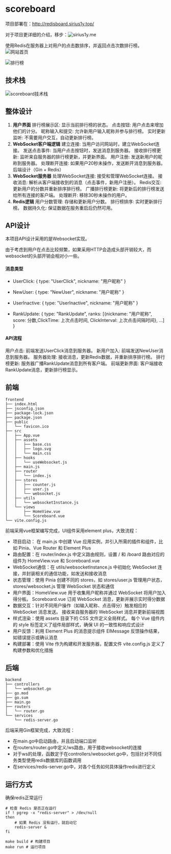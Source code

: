 # scoreboard
项目部署在：http://redisboard.sirius1y.top/

对于项目更详细的介绍，移步：![sirius1y.me](https://sirius1y.me/posts/notes/dev/dev-%E7%82%B9%E5%87%BB%E6%8E%92%E8%A1%8C%E6%A6%9C/)

使用Redis在服务器上对用户的点击数排序，并返回点击次数排行榜。
![网站首页](https://s2.loli.net/2024/01/21/cntLqdiyb9I3aer.png)

![排行榜](https://s2.loli.net/2024/01/21/CUjLTrbN9KPZ4xo.png)


## 技术栈

![scoreboard技术栈](https://s2.loli.net/2024/01/21/cVJzxCyDFtOTjBL.png)

## 整体设计

1. **用户界面**
   排行榜展示区: 显示当前排行榜的状态。
   点击按钮: 用户点击来增加他们的计分。
   昵称输入和提交: 允许新用户输入昵称并参与排行榜。
   实时更新监听: 不需要用户交互，自动更新排行榜。
2. **WebSocket客户端逻辑**
   建立连接: 当用户访问网站时，建立WebSocket连接。
   发送点击事件: 当用户点击按钮时，发送消息到服务器。
   接收排行榜更新: 监听来自服务器的排行榜更新，并更新界面。
   用户注册: 发送新用户的昵称到服务器。
   处理断开连接: 如果用户20秒未操作，发送断开消息到服务器。
   后端设计（Gin + Redis）
3. **WebSocket服务器**
   处理WebSocket连接: 接受和管理WebSocket连接。
   接收消息: 解析从客户端接收到的消息（点击事件，新用户注册）。
   Redis交互: 更新用户的分数并重新排序排行榜。
   广播排行榜更新: 将更新后的排行榜发送给所有连接的客户端。
   处理断开: 移除30秒未操作的用户。
4. **Redis逻辑**
   用户分数管理: 存储和更新用户分数。
   排行榜排序: 实时更新排行榜。
   数据持久化: 保证数据在服务重启后仍然可用。



## API设计

本项目API设计采用的是Websocket实现。

由于考虑到用户在点击比较频繁，如果采用HTTP会造成头部开销较大，而websocket的头部开销会相对小一些。

#### 消息类型

- UserClick: { type: "UserClick", nickname: "用户昵称" }

- NewUser: { type: "NewUser", nickname: "用户昵称" }

- UserInactive: { type: "UserInactive", nickname: "用户昵称" }

- RankUpdate: { type: "RankUpdate", ranks: [{nickname: "用户昵称", score: 分数,ClickTime: 上次点击时间, ClickInterval: 上次点击间隔时间}, ...] }

#### API流程

用户点击: 前端发送UserClick消息到服务器。
新用户加入: 前端发送NewUser消息到服务器。
服务器处理: 接收消息，更新Redis数据，并重新排序排行榜。
排行榜更新: 服务器广播RankUpdate消息到所有客户端。
前端更新界面: 客户端接收RankUpdate消息，更新排行榜显示。



## 前端

```angular2html
frontend
├── index.html
├── jsconfig.json
├── package-lock.json
├── package.json
├── public
│   └── favicon.ico
├── src
│   ├── App.vue
│   ├── assets
│   │   ├── base.css
│   │   ├── logo.svg
│   │   └── main.css
│   ├── hooks
│   │   └── useWebsocket.js
│   ├── main.js
│   ├── router
│   │   └── index.js
│   ├── stores
│   │   ├── counter.js
│   │   ├── user.js
│   │   └── websocket.js
│   ├── utils
│   │   └── websocketInstance.js
│   └── views
│       ├── HomeView.vue
│       └── Scoreboard.vue
└── vite.config.js

```
前端采用vue框架编写完成，UI组件采用element plus，大致流程：

- 项目启动： 在 main.js 中创建 Vue 应用实例，并引入所需的插件和组件，比如 Pinia、Vue Router 和 Element Plus
- 路由配置：在 router/index.js 中定义路由规则，设置 / 和 /board 路由对应的组件为 HomeView.vue 和 Scoreboard.vue
- WebSocket通信：在 utils/websocketInstance.js 中初始化 WebSocket 连接，并封装相关的通信功能，如发送和接收消息
- 状态管理：使用 Pinia 创建不同的 stores，如 stores/user.js 管理用户状态，stores/websocket.js 管理 WebSocket 状态和通信
- 用户界面：HomeView.vue 用于收集用户昵称并通过 WebSocket 将用户加入得分板。
  Scoreboard.vue 订阅 WebSocket 消息，更新并展示实时得分数据
- 数据交互：针对不同用户操作（如输入昵称、点击得分）触发相应的 WebSocket 消息发送。
  接收来自服务器的 WebSocket 消息并更新前端视图
- 样式渲染：使用 assets 目录下的 CSS 文件定义全局样式。
  每个 Vue 组件内的 style 标签定义了组件局部样式，确保 UI 的一致性和响应式设计
- 用户反馈：利用 Element Plus 的消息提示组件 ElMessage 反馈操作结果，如错误提示或确认消息
- 构建部署：使用 Vite 作为构建和开发服务器，配置文件 vite.config.js 定义了构建参数和优化措施


## 后端

```
backend
├── controllers
│   └── websocket.go
├── go.mod
├── go.sum
├── main.go
├── routers
│   └── router.go
└── services
    └── redis-server.go

```

后端采用Gin框架完成，大致流程：

- 在main.go中启动路由，并且启动端口监听
- 在routers/router.go中定义/ws路由，用于接收websocket的连接
- 对于ws的处理，函数定于在controllers/websocket.go中，包括针对不同任务类型使用redis数据库的函数调用
- 在services/redis-server.go中，对各个任务如何具体操作redis进行定义


## 运行方式

确保redis正常运行
``` shell
# 检查 Redis 是否正在运行
if ! pgrep -x "redis-server" > /dev/null
then
    # 如果 Redis 没有运行，就启动它
    redis-server &
fi
```

``` shell
make build # 构建项目
make run # 运行项目
```